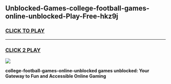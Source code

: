 
## Unblocked-Games-college-football-games-online-unblocked-Play-Free-hkz9j
<h3>
<a href="https://premium76.site?title=college-football-games-online-unblocked&ref=20A">CLICK TO PLAY</a></h3>
<hr>

<h3>
<a href="https://premium76.site?title=college-football-games-online-unblocked&ref=20A">CLICK 2 PLAY</a>
  
</h3>

<a href="https://premium76.site?title=college-football-games-online-unblocked&ref=20A"><img src="https://clearcache.store/games.png"></a>


**college-football-games-online-unblocked games unblocked: Your Gateway to Fun and Accessible Online Gaming**

